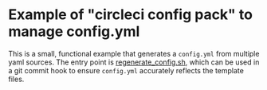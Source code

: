 # Example of "circleci config pack" to manage config.yml
This is a small, functional example that generates a `config.yml` from
multiple yaml sources. The entry point is
[regenerate_config.sh](./regenerate_config.sh), which can be used in a git
commit hook to ensure `config.yml` accurately reflects the template files.